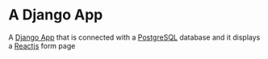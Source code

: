 # A Django App
A [Django App](https://www.djangoproject.com/) that is connected with a [PostgreSQL](https://www.postgresql.org/) database and it displays a [Reactjs](https://reactjs.org/) form page
